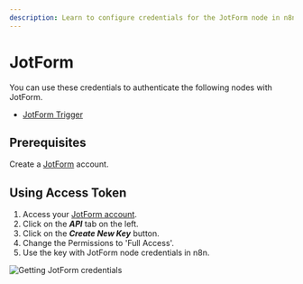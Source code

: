 ```yaml
---
description: Learn to configure credentials for the JotForm node in n8n
---
```


# JotForm

You can use these credentials to authenticate the following nodes with JotForm.
- [JotForm Trigger](../../nodes-library/trigger-nodes/JotFormTrigger/README.md)

## Prerequisites

Create a [JotForm](https://www.jotform.com/) account.

## Using Access Token

1. Access your [JotForm account](https://www.jotform.com/myaccount/).
2. Click on the ***API*** tab on the left.
3. Click on the ***Create New Key*** button.
4. Change the Permissions to 'Full Access'.
5. Use the key with JotForm node credentials in n8n.

![Getting JotForm credentials](./using-access-token.gif)
